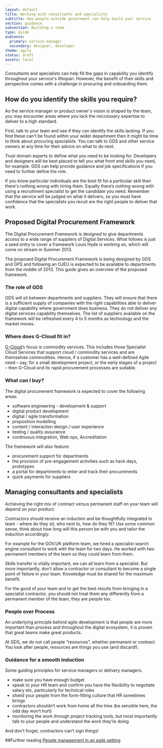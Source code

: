 ```yaml
---
layout: default
title: Working with consultants and specialists
subtitle: How people outside government can help build your service
section: guidance
subsection: Building a team
type: guide
audience:
  primary: service manager
  secondary: designer, developer
theme: agile
status: draft
assets: local
---
```

    
Consultants and specialists can help fill the gaps in capability you identify throughout your service's lifespan. However, the benefit of their skills and perspective comes with a challenge in procuring and onboarding them.

## How do you identify the skills you require?

As the service manager or product owner's vision is shaped by the team, you may encounter areas where you lack the neccessary expertise to deliver to a  high standard. 

First, talk to your team and see if they can identify the skills lacking. If you find these can't be found within your wider department then it might be time to think about procuring specialists. You can talk to GDS and other service owners at any time for their advice on what to do next.

Trust domain experts to define what you need to be looking for. Developers and designers will be best placed to tell you what front end skills you need, for example. GDS can help provide guidance and job specifications if you need to further define the role.

If you know particular individuals are the best fit fot a particular skill then there's nothing wrong with hiring them. Equally there’s nothing wrong with using a recruitment specialist to get the candidate you need. Remember that the service will be judged on what it delivers, so you must have confidence that the specialists you recuit are the right people to deliver that work.


## Proposed Digital Procurement Framework

The Digital Procurement Framework is designed to give departments access to a wide range of suppliers of Digital Services. What follows is just a seed entry to cover a framework Louis Hyde is working on, which will come on stream in Summer 2013.

The proposed Digital Procurement Framework is being designed by GDS and GPS and following an OJEU is expected to be available to departments from the middle of 2013. This guide gives an overview of the proposed framework.

### The role of GDS

GDS will sit between departments and suppliers. They will ensure that there is a sufficient supply of companies with the right capabilities able to deliver digital capability where government does business. They do not deliver any digital services capability themselves. The list of suppliers available on the framework will be refreshed every 4 to 5 months  as technology and the market moves.

### Where does G-Cloud fit in?

[G-Cloud](http://gcloud.civilservice.gov.uk/)’s focus is commodity services. This includes those Specialist Cloud Services that support cloud / commodity services and are themselves commodities. Hence, if a customer has a well-defined Agile need – say, for a small development project, or the early stages of a project – then G-Cloud and its rapid procurement processes are suitable.

### What can I buy?

The digital procurement framework is expected to cover the following areas:
* software engineering - development & support
* digital product development
* digital / agile transformation
* proposition modelling
* content / interaction design / user experience
* testing / quality assurance
* continuous integration, Web ops, Accreditation

The framework will also feature:
* procurement support for departments
* the provision of pre-engagement activities such as hack days, prototypes
* a portal for departments to enter and track their procurements
* quick payments for suppliers


## Managing consultants and specialists

Achieving the right mix of contract versus permanent staff on your team will depend on your product.

Contractors should receive an induction and be thoughtfully integrated in team - where do they sit, who next to, how do they fit? Use some common sense, think about how long will this person be with you and tailor the induction accordingly. 

For example for the GOV.UK platform team, we hired a specialist search engine consultant to work with the team for two days. He worked with two permanent members of the team so they could learn from them. 
 
Skills transfer is vitally important, we can all learn from a specialist. But more importantly, don’t allow a contractor or consultant to become a single point of failure in your team. Knowledge must be shared for the maximum benefit.

For the good of your team and to get the best results from bringing in a specialist contractor, you should not treat them any differently from a permanent member of the team, they are people too. 

### People over Process

An underlying principle behind agile development is that people are more important than process and throughout the digital ecosystem, it is proven that great teams make great products.

At GDS, we do not call people “resources”, whether permanent or contract. You look after people, resources are things you use (and discard!).

### Guidance for a smooth induction

Some guiding principles for service managers or delivery managers:
* make sure you have enough budget 
* speak to your HR team and confirm you have the flexibility to negotiate salary etc, particularly for technical roles
* shield your people from the form-filling culture that HR sometimes brings
* contractors shouldn’t work from home all the time (be sensible here, the odd day won’t hurt)
* monitoring the work through project tracking tools, but most importantly talk to your people and understand the work they’re doing

And don’t forget, contractors can’t sign things!

##Further reading
[People management in an agile setting](http://digital.cabinetoffice.gov.uk/2012/11/27/people-management-in-an-agile-setting)
